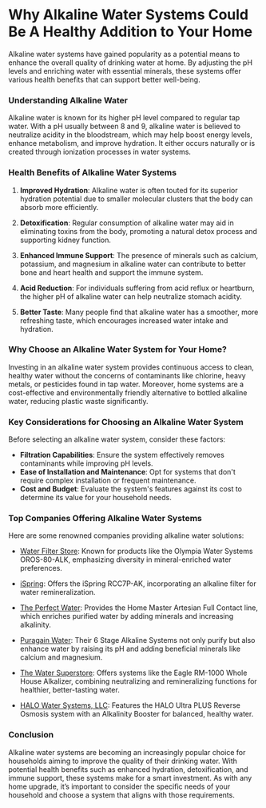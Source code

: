 # Why Alkaline Water Systems Could Be A Healthy Addition to Your Home

Alkaline water systems have gained popularity as a potential means to enhance the overall quality of drinking water at home. By adjusting the pH levels and enriching water with essential minerals, these systems offer various health benefits that can support better well-being.

### Understanding Alkaline Water

Alkaline water is known for its higher pH level compared to regular tap water. With a pH usually between 8 and 9, alkaline water is believed to neutralize acidity in the bloodstream, which may help boost energy levels, enhance metabolism, and improve hydration. It either occurs naturally or is created through ionization processes in water systems.

### Health Benefits of Alkaline Water Systems

1. **Improved Hydration**: Alkaline water is often touted for its superior hydration potential due to smaller molecular clusters that the body can absorb more efficiently.

2. **Detoxification**: Regular consumption of alkaline water may aid in eliminating toxins from the body, promoting a natural detox process and supporting kidney function.

3. **Enhanced Immune Support**: The presence of minerals such as calcium, potassium, and magnesium in alkaline water can contribute to better bone and heart health and support the immune system.

4. **Acid Reduction**: For individuals suffering from acid reflux or heartburn, the higher pH of alkaline water can help neutralize stomach acidity.

5. **Better Taste**: Many people find that alkaline water has a smoother, more refreshing taste, which encourages increased water intake and hydration.

### Why Choose an Alkaline Water System for Your Home?

Investing in an alkaline water system provides continuous access to clean, healthy water without the concerns of contaminants like chlorine, heavy metals, or pesticides found in tap water. Moreover, home systems are a cost-effective and environmentally friendly alternative to bottled alkaline water, reducing plastic waste significantly.

### Key Considerations for Choosing an Alkaline Water System

Before selecting an alkaline water system, consider these factors:
- **Filtration Capabilities**: Ensure the system effectively removes contaminants while improving pH levels.
- **Ease of Installation and Maintenance**: Opt for systems that don't require complex installation or frequent maintenance.
- **Cost and Budget**: Evaluate the system's features against its cost to determine its value for your household needs.

### Top Companies Offering Alkaline Water Systems

Here are some renowned companies providing alkaline water solutions:

- [Water Filter Store](/dir/water_filter_store): Known for products like the Olympia Water Systems OROS-80-ALK, emphasizing diversity in mineral-enriched water preferences.

- [iSpring](/dir/ispring): Offers the iSpring RCC7P-AK, incorporating an alkaline filter for water remineralization.

- [The Perfect Water](/dir/the_perfect_water): Provides the Home Master Artesian Full Contact line, which enriches purified water by adding minerals and increasing alkalinity.

- [Puragain Water](/dir/puragain_water): Their 6 Stage Alkaline Systems not only purify but also enhance water by raising its pH and adding beneficial minerals like calcium and magnesium.

- [The Water Superstore](/dir/the_water_superstore): Offers systems like the Eagle RM-1000 Whole House Alkalizer, combining neutralizing and remineralizing functions for healthier, better-tasting water.

- [HALO Water Systems, LLC](/dir/halo_water_systems_llc): Features the HALO Ultra PLUS Reverse Osmosis system with an Alkalinity Booster for balanced, healthy water.

### Conclusion

Alkaline water systems are becoming an increasingly popular choice for households aiming to improve the quality of their drinking water. With potential health benefits such as enhanced hydration, detoxification, and immune support, these systems make for a smart investment. As with any home upgrade, it’s important to consider the specific needs of your household and choose a system that aligns with those requirements.